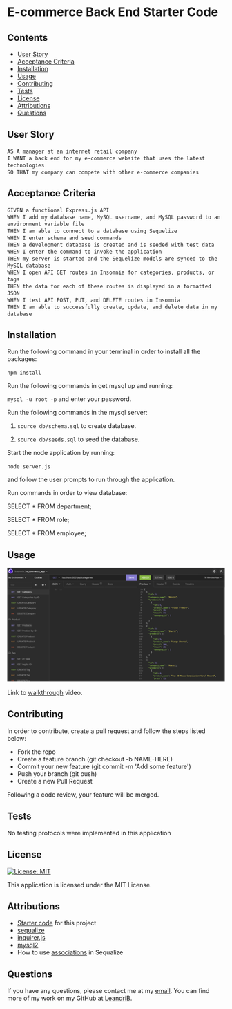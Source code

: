 # E-commerce Back End Starter Code

## Contents

  - [User Story](#user_story)
  - [Acceptance Criteria](#acceptance_criteria)
  - [Installation](#installation)
  - [Usage](#usage)
  - [Contributing](#contributing)
  - [Tests](#tests)
  - [License](#license)
  - [Attributions](#attributions)
  - [Questions](#questions)

## User Story

````
AS A manager at an internet retail company
I WANT a back end for my e-commerce website that uses the latest technologies
SO THAT my company can compete with other e-commerce companies
````

## Acceptance Criteria

````
GIVEN a functional Express.js API
WHEN I add my database name, MySQL username, and MySQL password to an environment variable file
THEN I am able to connect to a database using Sequelize
WHEN I enter schema and seed commands
THEN a development database is created and is seeded with test data
WHEN I enter the command to invoke the application
THEN my server is started and the Sequelize models are synced to the MySQL database
WHEN I open API GET routes in Insomnia for categories, products, or tags
THEN the data for each of these routes is displayed in a formatted JSON
WHEN I test API POST, PUT, and DELETE routes in Insomnia
THEN I am able to successfully create, update, and delete data in my database
````

## Installation

Run the following command in your terminal in order to install all the packages:

`npm install`

Run the following commands in get mysql up and running: 

`mysql -u root -p` and enter your password.

Run the following commands in the mysql server: 

1. `source db/schema.sql` to create database.

2. `source db/seeds.sql` to seed the database.

Start the node application by running: 

`node server.js`

and follow the user prompts to run through the application.

Run commands in order to view database: 

SELECT * FROM department;

SELECT * FROM role;

SELECT * FROM employee;

## Usage

![Preview](./images/preview.png)

Link to [walkthrough](https://youtu.be/73yaXTDskzo) video.

## Contributing

In order to contribute, create a pull request and follow the steps listed below:

- Fork the repo
- Create a feature branch (git checkout -b NAME-HERE)
- Commit your new feature (git commit -m 'Add some feature')
- Push your branch (git push)
- Create a new Pull Request

Following a code review, your feature will be merged.

## Tests

No testing protocols were implemented in this application

## License

[![License: MIT](https://img.shields.io/badge/License-MIT-yellow.svg)](https://opensource.org/licenses/MIT)

This application is licensed under the MIT License.

## Attributions

* [Starter code](https://github.com/coding-boot-camp/fantastic-umbrella) for this project
* [sequalize](https://sequelize.org/docs/v6/getting-started/)
* [inquirer.js](https://www.npmjs.com/package/inquirer)
* [mysql2](https://www.npmjs.com/package/mysql2)
* How to use [associations](https://sequelize.org/docs/v6/core-concepts/assocs/) in Sequalize


## Questions

If you have any questions, please contact me at my [email](mailto:leandrikuyk@gmail.com?subject=%20ECommerce%20App). You can find more of my work on my GitHub at [LeandriB](https://github.com/LeandriB). 

